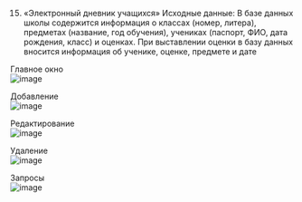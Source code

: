 15. «Электронный дневник учащихся»
Исходные данные:
В базе данных школы содержится информация о классах (номер, литера), 
предметах (название, год обучения), учениках (паспорт, ФИО, дата рождения, 
класс) и оценках. При выставлении оценки в базу данных вносится информация об 
ученике, оценке, предмете и дате

Главное окно <br />
![image](https://github.com/JirenMTA/dotnet-2023/assets/91962461/7eb8c556-e6be-404b-a5d6-885e3b2e2fc9)

Добавление <br />
![image](https://github.com/JirenMTA/dotnet-2023/assets/91962461/111635ba-e11d-456e-99f3-986870b640f5)

Редактирование <br />
![image](https://github.com/JirenMTA/dotnet-2023/assets/91962461/3677b9f1-6e50-47ab-b077-015583df54f2)

Удаление <br />
![image](https://github.com/JirenMTA/dotnet-2023/assets/91962461/9149d624-aee4-4b19-96fd-a19f80cf11de)

Запросы <br />
![image](https://github.com/JirenMTA/dotnet-2023/assets/91962461/158adf03-3218-43b2-9f31-e7750471ed9b)

